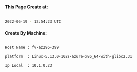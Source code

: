 
   
#### This Page Create at:

```bash

2022-06-19 - 12:54:23 UTC

```

#### Create By Machine:

```bash

Host Name : fv-az296-399

platform  : Linux-5.13.0-1029-azure-x86_64-with-glibc2.31

Ip Local  : 10.1.0.23

```

